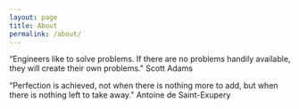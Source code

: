 ```yaml
---
layout: page
title: About
permalink: /about/
---
```

“Engineers like to solve problems. If there are no problems handily available, they will create their own problems."
Scott Adams

“Perfection is achieved, not when there is nothing more to add, but when there is nothing left to take away.”
Antoine de Saint-Exupery
